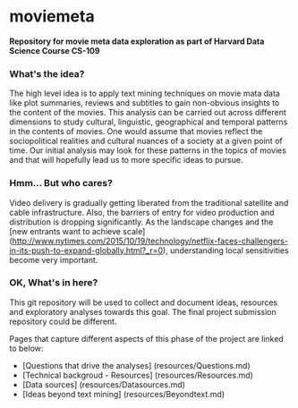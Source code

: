 # moviemeta

**Repository for movie meta data exploration as part of Harvard Data Science Course CS-109**  

### What's the idea?

The high level idea is to apply text mining techniques on movie mata data like plot summaries, reviews and subtitles to gain non-obvious insights to the content of the movies. This analysis can be carried out across different dimensions to study cultural, linguistic, geographical and temporal patterns in the contents of movies. One would assume that movies reflect the sociopolitical realities and cultural nuances of a society at a given point of time. Our initial analysis may look for these patterns in the topics of movies and that will hopefully lead us to more specific ideas to pursue.

### Hmm... But who cares?

Video delivery is gradually getting liberated from the traditional satellite and cable infrastructure. Also, the barriers of entry for video production and distribution is dropping significantly. As the landscape changes and the [new entrants want to achieve scale] (http://www.nytimes.com/2015/10/19/technology/netflix-faces-challengers-in-its-push-to-expand-globally.html?_r=0), understanding local sensitivities become very important. 

### OK, What's in here?

This git repository will be used to collect and document ideas, resources and exploratory analyses towards this goal. The final project submission repository could be different.

Pages that capture different aspects of this phase of the project are linked to below:  

- [Questions that drive the analyses] (resources/Questions.md)
- [Technical backgroud - Resources] (resources/Resources.md)
- [Data sources] (resources/Datasources.md)
- [Ideas beyond text mining] (resources/Beyondtext.md)